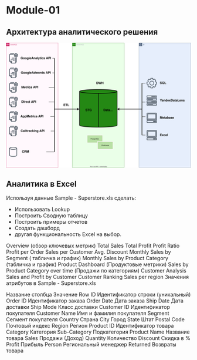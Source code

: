 # Module-01

## Архитектура аналитического решения
![This is an image](https://github.com/ruslangtn/DataLearn/blob/f59f27ef70e8e32625ea97597ef2faaaedcba384/module-01/architecture.drawio.svg)
## Аналитика в Excel

Используя данные Sample - Superstore.xls сделать:

- Использовать Lookup
- Построить Сводную таблицу
- Построить примеры отчетов
- Создать дашборд
- другая функциональность Excel на выбор.

Overview (обзор ключевых метрик)
Total Sales
Total Profit
Profit Ratio
Profit per Order
Sales per Customer
Avg. Discount
Monthly Sales by Segment ( табличка и график)
Monthly Sales by Product Category (табличка и график)
Product Dashboard (Продуктовые метрики)
Sales by Product Category over time (Продажи по категориям)
Customer Analysis
Sales and Profit by Customer
Customer Ranking
Sales per region
Значения атрибутов в Sample - Superstore.xls

Название столбца Значение
Row ID Идентификатор строки (уникальный)
Order ID Идентификатор заказа
Order Date Дата заказа
Ship Date Дата доставки
Ship Mode Класс доставки
Customer ID Идентификатор покупателя
Customer Name Имя и фамилия покупателя
Segment Сегмент покупателя
Country Страна
City Город
State Штат
Postal Code Почтовый индекс
Region Регион
Product ID Идентификатор товара
Category Категория
Sub-Category Подкатегория
Product Name Название товара
Sales Продажи (Доход)
Quantity Количество
Discount Скидка в %
Profit Прибыль
Person Региональный менеджер
Returned Возвраты товара
